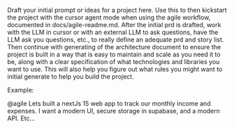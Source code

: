 Draft your initial prompt or ideas for a project here. Use this to then kickstart the project with the cursor agent mode when using the agile workflow, documented in docs/agile-readme.md. After the initial prd is drafted, work with the LLM in cursor or with an external LLM to ask questions, have the LLM ask you questions, etc., to really define an adequate prd and story list. Then continue with generating of the architecture document to ensure the project is built in a way that is easy to maintain and scale as you need it to be, along with a clear specification of what technologies and libraries you want to use. This will also help you figure out what rules you might want to initial generate to help you build the project.

Example:

@agile <or rely on the rules with the workflow to be in place if not using notepads> Lets built a nextJs 15 web app to track our monthly income and expenses. I want a modern UI, secure storage in supabase, and a modern API. Etc...
